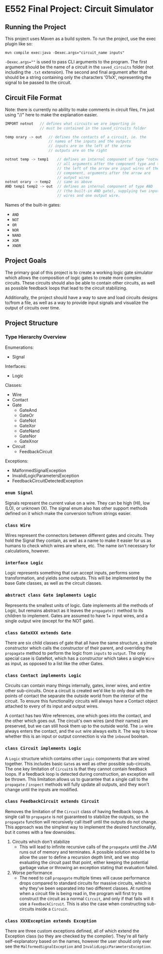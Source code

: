 # E552 Final Project: Circuit Simulator

## Running the Project

This project uses Maven as a build system. To run the project, use the exec
plugin like so:

```shell
mvn compile exec:java -Dexec.args="circuit_name inputs"
```

`-Dexec.args=""` is used to pass CLI arguments to the program. The first
argument should be the name of a circuit in the `saved_circuits` folder (not
including the `.txt` extension). The second and final argument after that should
be a string containing only the characters '01xX', representing the signal to be
passed to the circuit.

## Circuit File Format

Note: there is currently no ability to make comments in circuit files, I'm just
using "//" here to make the explanation easier.

```c++
IMPORT notnot   // defines what circuits we are importing in
                // must be contained in the saved_circuits folder

temp orary -> out   // defines the contacts of a circuit, ie. the
                    // names of the inputs and the outputs
                    // inputs are on the left of the arrow
                    // outputs are on the right

notnot temp -> temp1    // defines an internal component of type "notnot"
                        // all arguments after the component type and to
                        // the left of the arrow are input wires of the
                        // component, arguments after the arrow are
                        // output wires
notnot orary -> temp2   // same as above
AND temp1 temp2 -> out  // defines an internal component of type AND
                        // (the built-in AND gate), supplying two input
                        // wires and one output wire.
```

Names of the built-in gates:

- `AND`
- `NOT`
- `OR`
- `NOR`
- `NAND`
- `XOR`
- `XNOR`

## Project Goals

The primary goal of this project is to create a working logic gate simulator
which allows the composition of logic gates to create more complex circuits.
These circuits should also be able to contain other circuits, as well as
possible feedback loops that lead to the circuit stabilizing.

Additionally, the project should have a way to save and load circuits designs
to/from a file, as well as a way to provide input signals and visualize the
output of circuits over time.

## Project Structure

### Type Hierarchy Overview

Enumerations:

- Signal

Interfaces:

- Logic

Classes:

- Wire
- Contact
- Gate
  - GateAnd
  - GateOr
  - GateNot
  - GateXor
  - GateNand
  - GateNor
  - GateXnor
- Circuit
  - FeedbackCircuit

Exceptions:

- MalformedSignalException
- InvalidLogicParametersException
- FeedbackCircuitDetectedException

### `enum Signal`

Signals represent the current value on a wire. They can be high (HI), low (LO),
or unknown (X). The signal enum also has other support methods defined on it
which make the conversion to/from strings easier.

### `class Wire`

Wires represent the connectors between different gates and circuits. They hold
the Signal they contain, as well as a name to make it easier for us as humans to
check which wires are where, etc. The name isn't necessary for calculations,
however.

### `interface Logic`

Logic represents something that can accept inputs, performs some transformation,
and yields some outputs. This will be implemented by the base Gate classes, as
well as the circuit classes.

### `abstract class Gate implements Logic`

Represents the smallest units of logic. Gate implements all the methods of
Logic, but remains abstract as it leaves the `propagate()` method to its
children to implement. Gates are assumed to have 1+ input wires, and a single
output wire (except for the NOT gate).

### `class GateXXX extends Gate`

There are six child classes of gate that all have the same structure, a simple
constructor which calls the constructor of their parent, and overriding the
`propagate` method to perform the logic from `inputs` to `output`. The only
special case is GateNot, which has a constructor which takes a single `Wire` as
input, as opposed to a list like the other Gates.

### `class Contact implements Logic`

Circuits can contain many things internally, gates, inner wires, and entire
other sub-circuits. Once a circuit is created we'd like to only deal with the
points of contact the separate the outside world from the interior of the
circuit. To ensure this functionality circuits will always have a Contact object
attached to every of its input and output wires.

A contact has two Wire references, one which goes into the contact, and the
other which goes out. The circuit's own wires (and their names) are preserved,
but we can still hook them up to the outside world. The `in` wire always enters
the contact, and the `out` wire always exits it. The way to know whether this is
an input or output connection is via the `inbound` boolean.

### `class Circuit implements Logic`

A `Logic` structure which contains other `Logic` components that are wired
together. This includes basic `Gate`s as well as other possible sub-circuits.
The one key limitation of `Circuit`s is that they cannot contain feedback loops.
If a feedback loop is detected during construction, an exception will be thrown.
This limitation allows us to guarantee that a single call to the `propagate` /
`inspect` methods will fully update all outputs, and they won't change until the
inputs are modified.

### `class FeedbackCircuit extends Circuit`

Removes the limitation of the `Circuit` class of having feedback loops. A single
call to `propagate` is not guaranteed to stabilize the outputs, so the
`propagate` function will recursively call itself until the outputs do not
change. This approach was the simplest way to implement the desired
functionality, but it comes with a few downsides.

1. Circuits which don't stabilize
   - This will lead to infinite recursive calls of the `propagate` until the JVM
     runs out of memory and terminates. A possible solution would be to allow
     the user to define a recursion depth limit, and we stop evaluating the
     circuit past that point, either keeping the potential garbage value or
     throwing an exception stating that evaluation failed.
2. Worse performance
   - The need to call `propagate` multiple times will cause performance drops
     compared to standard circuits for massive circuits, which is why they've
     been separated into two different classes. At runtime when a circuit file
     is being read in, the program will first try to construct the circuit as a
     normal `Circuit`, and only if that fails will it use a `FeedbackCircuit`.
     This is also the case when constructing sub-circuits inside a `Circuit`.

### `class XXXException extends Exception`

There are three custom exceptions defined, all of which extend the Exception
class (so they are checked by the compiler). They're all fairly self-explanatory
based on the names, however the user should only ever see the
`MalformedSignalException` and `InvalidLogicParametersException`.
